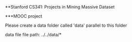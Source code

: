 **Stanford CS341: Projects in Mining Massive Dataset

***MOOC project

Please create a data folder called 'data' parallel to this folder

data file file path: ../../data/*